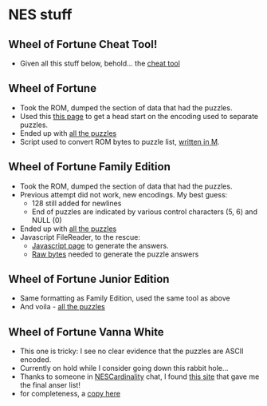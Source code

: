 # NES stuff
## Wheel of Fortune Cheat Tool!
* Given all this stuff below, behold... the [cheat tool](WOF/puzzleFinder.html)
## Wheel of Fortune
* Took the ROM, dumped the section of data that had the puzzles. 
* Used this [this page](https://www.zophar.net/forums/showthread.php?t=14547#5) to get a head start on the encoding used to separate puzzles.
* Ended up with [all the puzzles](WOF/wofAllPuzzles.txt)
* Script used to convert ROM bytes to puzzle list, [written in M](WOF/puzzleScript).

## Wheel of Fortune Family Edition
* Took the ROM, dumped the section of data that had the puzzles. 
* Previous attempt did not work, new encodings. My best guess:
  * 128 still added for newlines
  * End of puzzles are indicated by various control characters (5, 6) and NULL (0)
* Ended up with [all the puzzles](WOF/wofFamilyAllPuzzles.txt)
* Javascript FileReader, to the rescue:
  * [Javascript page](WOF/wofFamilyGenerate.html) to generate the answers.
  * [Raw bytes](WOF/wofFamilyPuzzleBytes.nes) needed to generate the puzzle answers

## Wheel of Fortune Junior Edition
* Same formatting as Family Edition, used the same tool as above
* And voila - [all the puzzles](WOF/wofJuniorAllPuzzles.txt)

## Wheel of Fortune Vanna White
* This one is tricky: I see no clear evidence that the puzzles are ASCII encoded.
* Currently on hold while I consider going down this rabbit hole...
* Thanks to someone in [NESCardinality](https://www.twitch.tv/nescardinality) chat, I found [this site](http://inuyasha.rustedlogic.net/wof-puzzles/) that gave me the final anser list!
* for completeness, a [copy here](WOF/wofVannaPuzzles02.txt)
